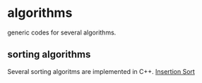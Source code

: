# algorithms
generic codes for several algorithms.

## sorting algorithms
Several sorting algoritms are implemented in C++.
[Insertion Sort](./sorting/insertionSorting.cpp)
